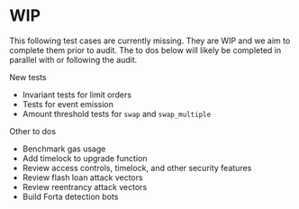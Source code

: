 # WIP

This following test cases are currently missing. They are WIP and we aim to complete them prior to audit. The to dos below will likely be completed in parallel with or following the audit.

New tests

- Invariant tests for limit orders
- Tests for event emission
- Amount threshold tests for `swap` and `swap_multiple`

Other to dos

- Benchmark gas usage
- Add timelock to upgrade function
- Review access controls, timelock, and other security features
- Review flash loan attack vectors
- Review reentrancy attack vectors
- Build Forta detection bots
